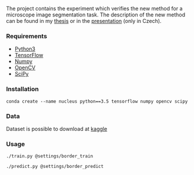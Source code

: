 The project contains the experiment which verifies the new method for a microscope image segmentation task. The description of the new method can be found in my [thesis](jndiplom.pdf) or in the [presentation](jan_novacek_segmentace.pdf) (only in Czech).

### Requirements
- [Python3](https://www.python.org/)
- [TensorFlow](https://www.tensorflow.org/)
- [Numpy](http://www.numpy.org/)
- [OpenCV](https://opencv.org/)
- [SciPy](https://www.scipy.org/)

### Installation
```
conda create --name nucleus python==3.5 tensorflow numpy opencv scipy
```

### Data
Dataset is possible to download at [kaggle](https://www.kaggle.com/gnovis/nucleus)

### Usage
```
./train.py @settings/border_train
```
```
./predict.py @settings/border_predict
```
